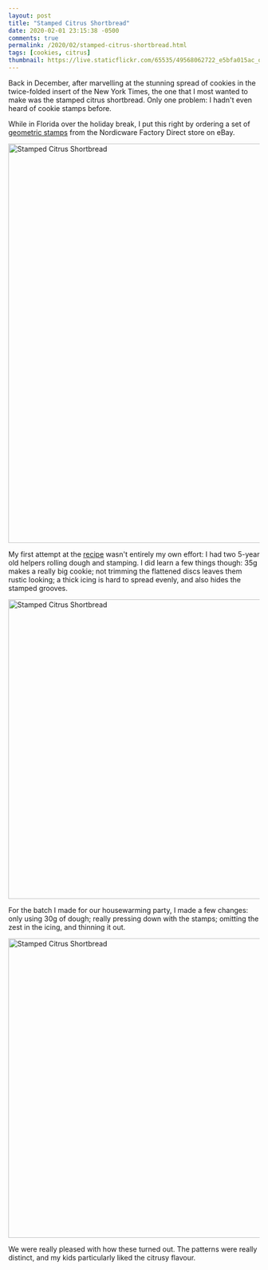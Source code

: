 ```yaml
---
layout: post
title: "Stamped Citrus Shortbread"
date: 2020-02-01 23:15:38 -0500
comments: true
permalink: /2020/02/stamped-citrus-shortbread.html
tags: [cookies, citrus]
thumbnail: https://live.staticflickr.com/65535/49568062722_e5bfa015ac_q.jpg
---
```


Back in December, after marvelling at the stunning spread of cookies
in the twice-folded insert of the New York Times, the one that
I most wanted to make was the stamped citrus shortbread. Only
one problem: I hadn't even heard of cookie stamps before.

While in Florida over the holiday break, I put this right by ordering a 
set of [geometric stamps](https://www.nordicware.com/geo-cast-cookie-stamps) 
from the Nordicware Factory Direct store on eBay. 

<a data-flickr-embed="true" href="https://www.flickr.com/photos/gnuf/49567873086/in/dateposted/" title="Stamped Citrus Shortbread"><img src="https://live.staticflickr.com/65535/49567873086_ca9ec935b0_c.jpg" width="600" height="800" alt="Stamped Citrus Shortbread"></a><script async src="//embedr.flickr.com/assets/client-code.js" charset="utf-8"></script>

My first attempt at the [recipe](https://cooking.nytimes.com/recipes/1020649-stamped-citrus-shortbread)
wasn't entirely my own effort: I had two 5-year old helpers rolling 
dough and stamping. I did learn a few things though: 35g makes a really
big cookie; not trimming the flattened discs leaves them rustic looking;
a thick icing is hard to spread evenly, and also hides the stamped grooves.

<a data-flickr-embed="true" href="https://www.flickr.com/photos/gnuf/49568062722/in/photostream/" title="Stamped Citrus Shortbread"><img src="https://live.staticflickr.com/65535/49568062722_e5bfa015ac_c.jpg" width="800" height="600" alt="Stamped Citrus Shortbread"></a><script async src="//embedr.flickr.com/assets/client-code.js" charset="utf-8"></script>

For the batch I made for our housewarming party, I made a few changes: only
using 30g of dough; really pressing down with the stamps; omitting the zest
in the icing, and thinning it out.

<a data-flickr-embed="true" href="https://www.flickr.com/photos/gnuf/49567835291/in/photostream/" title="Stamped Citrus Shortbread"><img src="https://live.staticflickr.com/65535/49567835291_18b8639884_c.jpg" width="800" height="600" alt="Stamped Citrus Shortbread"></a><script async src="//embedr.flickr.com/assets/client-code.js" charset="utf-8"></script>

We were really pleased with how these turned out. The patterns were really
distinct, and my kids particularly liked the citrusy flavour.

